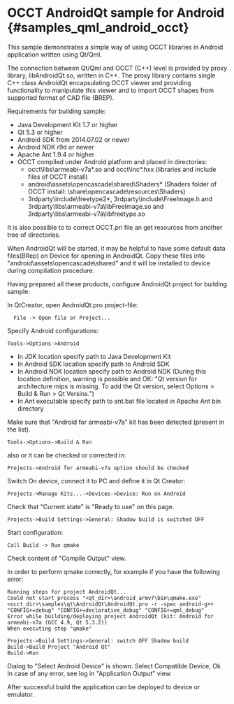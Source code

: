 OCCT AndroidQt sample for Android {#samples_qml_android_occt}
================== 

This sample demonstrates a simple way of using OCCT libraries in Android application written using Qt/Qml.

The connection between Qt/Qml and OCCT (C++) level is provided by proxy library, libAndroidQt.so, written in C++.
The proxy library contains single C++ class AndroidQt encapsulating OCCT viewer and providing functionality to manipulate this viewer
and to import OCCT shapes from supported format of CAD file (BREP).

Requirements for building sample:
* Java Development Kit 1.7 or higher
* Qt 5.3 or higher
* Android SDK  from 2014.07.02 or newer
* Android NDK r9d or newer
* Apache Ant 1.9.4 or higher
* OCCT compiled under Android platform and placed in directories:
  * occt\libs\armeabi-v7a\*.so and occt\inc\*.hxx (libraries and include files of OCCT install)
  * android\assets\opencascade\shared\Shaders\* (Shaders folder of OCCT install: \share\opencascade\resources\Shaders)
  * 3rdparty\include\freetype2\*, 3rdparty\include\FreeImage.h and 3rdparty\libs\armeabi-v7a\libFreeImage.so and 3rdparty\libs\armeabi-v7a\libfreetype.so

It is also possible to to correct OCCT.pri file an get resources from another tree of directories.

When AndroidQt will be started, it may be helpful to have some default data files(BRep) on Device for opening in AndroidQt.
Copy these files into "android\assets\opencascade\shared" and it will be installed to device during compilation procedure.

Having prepared all these products, configure AndroidQt project for building sample:

In QtCreator, open AndroidQt.pro project-file:
~~~~
  File -> Open file or Project... 
~~~~

Specify Android configurations:
~~~~
Tools->Options->Android
~~~~ 
* In JDK location specify path to Java Development Kit
* In Android SDK location specify path to Android SDK
* In Android NDK location specify path to Android NDK
(During this location definition, warning is possible and OK:
 "Qt version for architecture mips is missing. To add the Qt version, select Options > Build & Run > Qt Versins.")
* In Ant executable specify path to ant.bat file located in Apache Ant bin directory

Make sure that "Android for armeabi-v7a" kit has been detected (present in the list).
~~~~
Tools->Options->Build & Run
~~~~ 

also or it can be checked or corrected in:
~~~~
Projects->Android for armeabi-v7a option should be checked
~~~~ 

Switch On device, connect it to PC and define it in Qt Creator:
~~~~
Projects->Manage Kits...->Devices->Device: Run on Android
~~~~                                                     
Check that "Current state" is "Ready to use" on this page.

~~~~
Projects->Build Settings->General: Shadow build is switched OFF
~~~~

Start configuration:

~~~~
Call Build -> Run qmake
~~~~
Check content of "Compile Output" view.

In order to perform qmake correctly, for example if you have the following error:
~~~~
Running steps for project AndroidQt...
Could not start process "<qt_dir>\android_armv7\bin\qmake.exe" <occt_dir>\samples\qt\AndroidQt\AndroidQt.pro -r -spec android-g++ "CONFIG+=debug" "CONFIG+=declarative_debug" "CONFIG+=qml_debug"
Error while building/deploying project AndroidQt (kit: Android for armeabi-v7a (GCC 4.9, Qt 5.3.2))
When executing step "qmake"
~~~~

~~~~
Projects->Build Settings->General: switch OFF Shadow build
Build->Build Project "Android Qt"
Build->Run
~~~~

Dialog to "Select Android Device" is shown. Select Compatible Device, Ok.
In case of any error, see log in "Application Output" view.

After successful build the application can be deployed to device or emulator.
